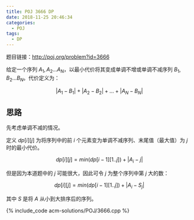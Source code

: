 ```yaml
---
title: POJ 3666 DP
date: 2018-11-25 20:46:34
categories:
  - POJ
tags:
  - DP
---
```


题目链接：http://poj.org/problem?id=3666

给定一个序列 $A_1, A_2...A_N$，以最小代价将其变成单调不增或单调不减序列 $B_1, B_2...B_N$。代价定义为：

$$
|A_1 - B_1| + |A_2 - B_2| + ... + |A_N - B_N|
$$

<!-- more -->

## 思路

先考虑单调不减的情况。

定义 $dp[i][j]$ 为将序列中的前 $i$ 个元素变为单调不减序列、末尾值（最大值）为 $j$ 时的最小代价。

$$
dp[i][j] = min(dp[i-1][1..j]) + |A_i - j|
$$

但是因为本道题中的 $j$ 可能很大，因此可令 $j$ 为整个序列中第 $j$ 大的数：

$$
dp[i][j] = min(dp[i-1][1..j]) + |A_i - S_j|
$$

其中 $S$ 是将 $A$ 从小到大排序后的序列。

{% include_code acm-solutions/POJ/3666.cpp %}
